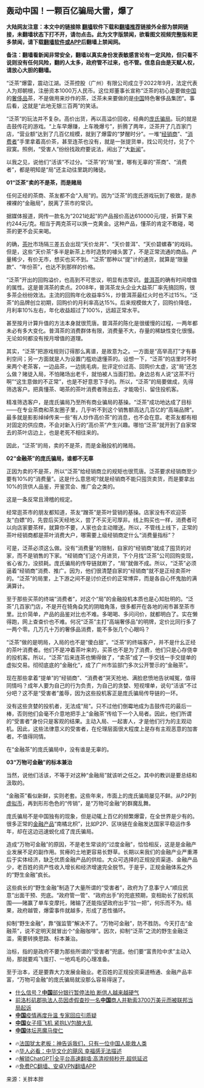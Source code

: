  <!-- 面包屑导航 --> <h2>轰动中国！一颗百亿骗局大雷，爆了</h2> <p class="notice"><b>大陆网友注意：本文中的链接除 <a href="https://github.com/bannedbook/fanqiang" >翻墙</a>软件下载和<a href="https://github.com/killgcd/justmysocks/blob/master/README.md">翻墙推荐</a>链接外全部为禁网链接，未翻墙状态下打不开，请勿点击。此为文字版禁闻，欲看图文视频完整版和更多禁闻，请下载<a href="https://github.com/bannedbook/fanqiang">翻墙软件或APP</a>后翻墙上禁闻网。</p><p>备注：翻墙看新闻非常安全，翻墙以真实身份发表敏感言论有一定风险，但只看不说则没有任何风险，翻的人太多，政府管不过来，也不管。信息自由是天赋人权，请放心大胆的翻墙。</b></p>  <div class="entry"> <p>“泛茶”爆雷，震动江湖。泛茶控股（广州）有限公司成立于2022年9月，法定代表人为郑朝根，注册资本1000万人民币。这位郑董事长宣称“泛茶的初心是要做<span class='wp_keywordlink_affiliate'><a href="https://www.bannedbook.org/" title="中国" target="_blank">中国</a></span>的<a href="https://www.bannedbook.org/bnews/tag/%e5%a5%a2%e4%be%88%e5%93%81/" class="st_tag internal_tag" rel="tag" title="标签 奢侈品 下的日志">奢侈品</a>茶，不是做用来炒作的茶，泛茶未来要做的是<a href="https://www.bannedbook.org/bnews/tag/%E4%B8%AD%E5%9B%BD/" class="st_tag internal_tag" rel="tag" title="标签 中国 下的日志">中国</a>特色奢侈品集团”。事后看，这就是“此地无银三百两”的笑话。</p> <p>“泛茶”的玩法并不复杂。高价出货，再以高溢价回收，经典的<a href="https://www.bannedbook.org/bnews/tag/%E5%BA%9E%E6%B0%8F%E9%AA%97%E5%B1%80/" class="st_tag internal_tag" rel="tag" title="标签 庞氏骗局 下的日志">庞氏骗局</a>。玩的就是击鼓传花的游戏。“上车早爆赚，上车晚爆亏”，折腾了两年，泛茶开了几百家门店，“营业额”达到了几百亿规模，就到了爆雷的“梦醒时分”。一堆“<a href="https://www.bannedbook.org/bnews/tag/%e7%bb%8f%e9%94%80%e5%95%86/" class="st_tag internal_tag" rel="tag" title="标签 经销商 下的日志">经销商</a>”、“<a href="https://www.bannedbook.org/bnews/tag/%E6%B6%88%E8%B4%B9%E8%80%85/" class="st_tag internal_tag" rel="tag" title="标签 消费者 下的日志">消费者</a>”手里拿着高价茶，甚至连茶也没有，就是一张提货单，找公司兑付，兑了个寂寞。照例，“受害人”纷纷找政府要说法，闹出了“大<span class='wp_keywordlink_affiliate'><a href="https://www.bannedbook.org/" title="新闻">新闻</a></span>”。</p> <p>以我之见，说他们“活该”不过分。“泛茶”的“局”里，哪有无辜的“茶商”、“消费者”，都是明知是“局”还主动往里跳的赌徒。</p> <p><strong>01“泛茶”卖的不是茶，而是赌局</strong></p> <p>任何正经的茶商、茶友都不会“入局”的。因为“泛茶”的庞氏游戏玩到了极致，是赤裸裸的“金融局”，脱离了茶市的常识。</p> <p>据媒体报道，网传一款名为“2021屹起”的产品报价高达610000元/提，折算下来约244元/克。相当于两克茶可以换一克黄金。这种产品，懂茶的肯定不敢碰，喝茶的更不会买来喝。</p> <p>的确，<a href="https://www.bannedbook.org/bnews/tag/%E8%8C%B6%E5%8F%B6/" class="st_tag internal_tag" rel="tag" title="标签 茶叶 下的日志">茶叶</a>市场隔三差五会出现“天价龙井”、“天价普洱”、“天价碧螺春”的戏码。但是，这些“天价茶”多半是新茶上市时造势的噱头罢了，不是正常流通的商品。产量稀少，有价无市，想买也买不到。“泛茶”那种以“提”计的通货，就算是“限量款”、“年份茶”，也达不到那样的价格。</p> <p>“泛茶”开出的回购溢价，也高到不可思议，明显有违常识。<a href="https://www.bannedbook.org/bnews/tag/%E6%99%AE%E6%B4%B1%E8%8C%B6/" class="st_tag internal_tag" rel="tag" title="标签 普洱茶 下的日志">普洱茶</a>的确有时间增值的属性。这是普洱茶的卖点。2008年，普洱茶龙头企业大益茶厂率先搞回购，很多茶企纷纷效法。主流的回购年化收益率5%，炒普洱茶最红火时也不过15%。“泛茶”的品牌创立初期，回购价的月利率高达15%。后来规模做大了，回购价降低，月利率10%左右，年化收益超过了100%，远超正常水平。</p>  <p>甚至按月计算升值的方法本身就很荒唐。普洱茶的陈化是很缓慢的过程，一两年都未必有多大变化。普洱茶的消费群体有限，消费量不大，存量的稀缺性变化很慢。无论如何都没有按月增值的道理。</p> <p>其实，“泛茶”把游戏规则订得那么离谱，是故意为之。一方面是“高举高打”才有暴利空间；另一方面就是人为设置门槛劝退懂茶的。设想一下，“泛茶”的店里时不时来两个老茶客，一边品茶，一边挑毛病，批评定价过高、回购价太虚，这“局”还怎么做？赌徒入局，不怕赌场出老千，就怕被人当面打脸。身边总有人说“这茶不行啊”“这生意做的不正常”，也是不好意思下手的。所以，“泛茶”的局要做成，先得筛选客户。把真懂茶、喝茶的茶叶消费者筛出去，才能吸引、留住投机客。</p> <p>精准筛选客户，是庞氏骗局乃至所有商业骗局的基操。“泛茶”成功地达成了目标——在专业茶商和茶友圈子里，几乎听不到这个销售额高达几百亿的“高端品牌”。最多就是影影绰绰传来一些“有人炒作高价茶”的消息，也不会在意。老茶友都有相对固定的供应商，不会对新入行的“高价茶”产生兴趣。哪怕“泛茶”就开到了自家常去的茶叶店边上，也是老死不相往来的。</p> <p>因此，“泛茶”的局，卖的不是茶，而是金融投机的赌局。</p> <p><strong>02“金融茶”的庞氏骗局，谁都不无辜</strong></p> <p>正因为卖的不是茶，所以“泛茶”给经销商立的规矩也很荒唐。泛茶要求经销商至少要有10%的“消费量”。这是什么意思呢?就是经销商不能只囤货卖货，而是要拿出10%的货供人品鉴，开鉴赏会、推广会之类的。</p> <p>这是一条反常且滑稽的规定。</p> <p>经常逛茶市的朋友都知道，茶友“蹭茶”是茶叶营销的基操。店家没有不欢迎茶友“白嫖”的，先尝后买天经地义，尝了不买无可厚非。线上购买也一样，消费者可以向店家要茶样，就算你不要，人家也会主动赠送。所以，不管线上线下，正常的茶叶经销商都是茶叶消费大户，哪需要上级经销商定什么“消费量指标”？</p>  <p>可是，泛茶必须这么做。没有“消费量”的限制，自家的“经销商”就成了囤货的对家，而不是销售的下家。“经销商”们这个月进货，下个月找“泛茶”公司回购变现，省心省力，没损耗。庞氏骗局的传导链就断了，“局”就做不成。所以，“泛茶”必须逼着“经销商”消费、推广。因为，他们很清楚自家的“经销商”就不是正经卖茶叶的。“泛茶”的局里，上下游之间不是讨价还价的正常博弈，而是各自心怀鬼胎的满满算计。</p> <p>至于那些买茶的终端“消费者”，对这个“局”的金融投机本质也是心知肚明的。“泛茶”几百家门店，不是开在犄角旮旯的阴暗角落，很多都开在各地的闹市甚至茶市里。比价简单，产品的品鉴对比也不难。多喝喝、多问问价，就都明白了。实在懒得跑，网上查查价也不难。何况“泛茶”主打“高端奢侈品”的明牌，定价比同行多了一两个零。几万几十万的奢侈品消费，能不多张几个心眼吗？</p> <p>“泛茶”做的是明局，入局的也不是“傻白甜”。“泛茶”的终端客户，并不是什幺正经的茶叶消费者。他们不是冲着茶叶来的，买茶也不是为了消费，他们只是心存侥幸的投机客。所以，“泛茶”后来连茶也懒得做了，“卖茶”成了一手交钱一手交提单的虚拟交易。彻彻底底的“金融化”，成了广州市监部门多次公开警示的“金融茶”。</p> <p>现在那些拿着“提单”的“经销商”、“消费者”哭天抢地、满脸悲愤地告状喊冤，值得同情吗？成年人要为自己的行为负责，为自己的贪婪、短视埋单，说句“活该”不过分吧？这不是“受害者”羞辱，因为这些投机客正是庞氏骗局传导链的一环。</p> <p>没有这些贪婪的投机者，无法成“局”。只不过他们倒霉地成为击鼓传花的最后一棒，否则他们会毫不介意地把手上“金融茶”传给下一个入局者。因此，他们所谓的“受害者”身份只是客观的结果。主动入局、一起害人，才是他们行为的主观动机。因此，这些法律意义的受害者，在伦理层面很大程度上是存有主观恶意的加害者。不值得同情。</p> <p>在“金融茶”的庞氏骗局中，没有谁是无辜的。</p> <p><strong>03“万物可金融”的标本兼治</strong></p> <p>当然，说他们活该，不等于对这种“金融局”就该听之任之。其中的教训是要总结和汲取的。</p>  <p>“金融茶”看似新鲜，实则老套。这些年来，市面上的庞氏骗局屡见不鲜。从P2P到<a href="https://www.bannedbook.org/bnews/tag/%E8%99%9A%E6%8B%9F%E5%B8%81/" class="st_tag internal_tag" rel="tag" title="标签 虚拟币 下的日志">虚拟币</a>，再到形形色色的“传销”，是“万物可金融”的群魔乱舞。</p> <p>庞氏骗局不是中国独有的现象，但是动辄上百亿的频繁爆雷，在全世界是少有的。很多正常的<a href="https://www.bannedbook.org/bnews/tag/%E9%87%91%E8%9E%8D%E4%BA%A7%E5%93%81/" class="st_tag internal_tag" rel="tag" title="标签 金融产品 下的日志">金融产品</a>“南橘北枳”，比如P2P、区块链在金融发达国家平稳运作多年，却在这边迅速蜕化成了庞氏骗局。</p> <p>造成“万物可金融”的原因，不是老生常谈的“过度金融”，恰恰相反，这是是金融产业发展不足的副作用。贫瘠的土地更容易长野草。长期以来我们的金融产业严重滞后于实体经济，缺乏优质金融产品的供给。大众可选择的正规投资渠道、金融产品少，老百姓的资产性收入增长和经济增速完全脱节。于是乎，正规金融体系之外的“野生金融”疯长。</p> <p>这些疯长的“野生金融”制造了大量所谓的“受害者”，政府为了息事宁人“顺应民意”出面干预、兜底。“政府管一管”、“政府出手”的兜底预期，变相助长了投机氛围——赌赢了单车变摩托，赌输了还能指望政府出手“拉一把”，何乐而不为。结果，政府越管，爆雷事件就越多，形成了恶性循环。</p> <p>抑制“野生金融”，靠“强监管”解决不了。“万物可金融”，防不胜防。今天打击“金融茶”，说不定明天就冒出个“金融咖啡”。因次，抑制“泛茶”之流的野生金融泛滥，需要转换思路、标本兼治。</p> <p>治标，指的是政府不要为那些所谓的“受害者”兜底。他们要“富贵险中求”主动入局，那就要鸡飞蛋打、一地鸡毛的心理准备。</p> <p>至于治本，还是要靠大力发展金融业。老百姓的正规投资渠道畅通、金融产品丰富，“万物可金融”的庞氏骗局就没那么容易得逞了。</p> <!--<div id="taboola-mid-1"></div>--><ul class='op-related-articles' title='相关阅读'> <li><a href='https://www.bannedbook.org/bnews/baitai/20240813/2073923.html' target='_blank'>什么信号？<b>中国</b>部分银行暂停法拍 断供人越来越硬气</a></li> <li><a href='https://www.bannedbook.org/bnews/headline/20240813/2073921.html' target='_blank'>前洛杉矶郡执法人员因虚假查抄一名<b>中国</b>商人并勒索3700万美元而被联邦当局起诉</a></li> <li><a href='https://www.bannedbook.org/bnews/cbnews/20240813/2073913.html' target='_blank'><b>中国</b>疫情再度升温 专家回应引质疑</a></li> <li><a href='https://www.bannedbook.org/bnews/cnnews/20240813/2073896.html' target='_blank'><b>中国</b>女子搭飞机 紧抱LV包酿大乱</a></li> <li><a href='https://www.bannedbook.org/bnews/sports/20240813/2073891.html' target='_blank'><b>中国</b>体坛恶魔马俊仁</a></li> </ul> <ul class="texttj"> <li>🔥<a href="https://www.bannedbook.org/bnews/ssgc/20230219/1850782.html" target="_blank">法国犹太老板：神告诉我们，只有一位中国人能救人类</a></li> <li>🔥<a href="https://www.bannedbook.org/bnews/comments/20220220/1694796.html" target="_blank">华人必看：中华文化的飓风 幸福感无法描述</a></li> <li>🔥<a href="https://github.com/bannedbook/fanqiang/wiki/V2ray%E6%9C%BA%E5%9C%BA" target="_blank">解锁ChatGPT|全平台高速翻墙:高清视频秒开,超低延迟</a></li> <li>🔥<a href="https://github.com/bannedbook/fanqiang/wiki/%E7%A6%81%E9%97%BB%E7%BD%91%E5%AE%89%E5%8D%93%E7%BF%BB%E5%A2%99%E6%96%B0%E9%97%BBAPP" target="_blank">免费PC翻墙、安卓VPN翻墙APP</a></li> </ul><p class="src-info">来源：关胖本胖 </p> <a name='sharetosocial'></a> <div style="margin-bottom:5px;padding-bottom:5px;clear:both"> <div id="archive-pix-1" class="banner-ads"> <!-- AuctionX Display platform tag START --> <div id="27602x728x90x621x_ADSLOT1" clicktrack="%%CLICK_URL_ESC%%"></div>  <!-- AuctionX Display platform tag END --> </div> <div id="archive-pix-2" class="banner-ads"> <!-- AuctionX Display platform tag START --> <div id="27556x300x250x621x_ADSLOT1" clicktrack="%%CLICK_URL_ESC%%" style="margin:0 auto;text-align:center"></div>  <!-- AuctionX Display platform tag END --> </div> </div>  <div id="archive-pix-1" class="banner-ads"> <!-- AuctionX Display platform tag START --> <div id="27603x728x90x621x_ADSLOT1" clicktrack="%%CLICK_URL_ESC%%"></div>  <!-- AuctionX Display platform tag END --> </div> </div><!--END ENTRY--> 